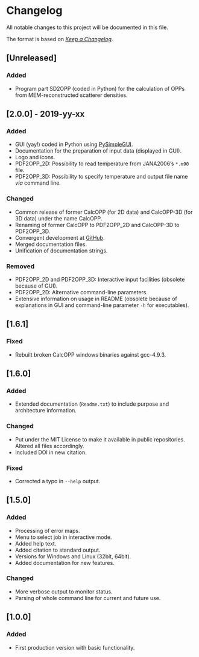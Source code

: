 # Changelog
All notable changes to this project will be documented in this file.

The format is based on [*Keep a Changelog*](https://keepachangelog.com/en/1.0.0/).

## [Unreleased]
### Added
- Program part SD2OPP (coded in Python) for the calculation of OPPs from MEM-reconstructed scatterer densities.

## [2.0.0] - 2019-yy-xx
### Added
- GUI (yay!) coded in Python using [PySimpleGUI](https://pypi.org/project/PySimpleGUI/).
- Documentation for the preparation of input data (displayed in GUI).
- Logo and icons.
- PDF2OPP_2D: Possibility to read temperature from JANA2006’s `*.m90` file.
- PDF2OPP_3D: Possibility to specify temperature and output file name *via* command line.

### Changed
- Common release of former CalcOPP (for 2D data) and CalcOPP-3D (for 3D data) under the name CalcOPP.
- Renaming of former CalcOPP to PDF2OPP_2D and CalcOPP-3D to PDF2OPP_3D.
- Convergent development at [GitHub](https://github.com/dewiedem/calcopp).
- Merged documentation files.
- Unification of documentation strings.

### Removed
- PDF2OPP_2D and PDF2OPP_3D: Interactive input facilities (obsolete because of GUI).
- PDF2OPP_2D: Alternative command-line parameters.
- Extensive information on usage in README (obsolete because of explanations in GUI and command-line parameter `-h` for executables).

## [1.6.1]
### Fixed
- Rebuilt broken CalcOPP windows binaries against gcc-4.9.3.

## [1.6.0]
### Added
- Extended documentation (`Readme.txt`) to include purpose and architecture information.

### Changed
- Put under the MIT License to make it available in public repositories. Altered all files accordingly.
- Included DOI in new citation.

### Fixed
- Corrected a typo in `--help` output.

## [1.5.0]
### Added
- Processing of error maps.
- Menu to select job in interactive mode.
- Added help text.
- Added citation to standard output.
- Versions for Windows and Linux (32bit, 64bit).
- Added documentation for new features.

### Changed
- More verbose output to monitor status.
- Parsing of whole command line for current and future use.

## [1.0.0]
### Added
- First production version with basic functionality.
